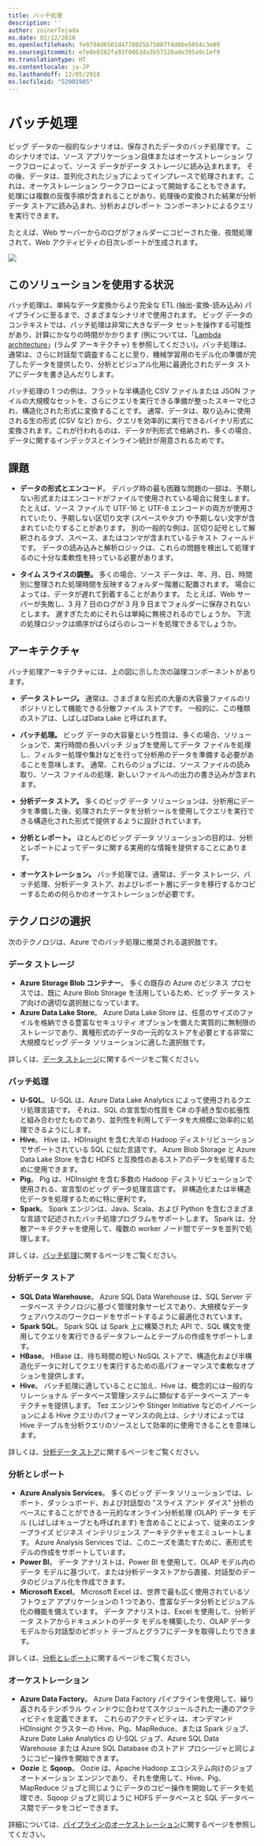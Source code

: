 ```yaml
---
title: バッチ処理
description: ''
author: zoinerTejada
ms.date: 02/12/2018
ms.openlocfilehash: fe07d4d6501d4778025b75807f4d6be5854c3e09
ms.sourcegitcommit: e7e0e0282fa93f0063da3b57128ade395a9c1ef9
ms.translationtype: HT
ms.contentlocale: ja-JP
ms.lasthandoff: 12/05/2018
ms.locfileid: "52901985"
---
```

# <a name="batch-processing"></a>バッチ処理

ビッグ データの一般的なシナリオは、保存されたデータのバッチ処理です。 このシナリオでは、ソース アプリケーション自体またはオーケストレーション ワークフローによって、ソース データがデータ ストレージに読み込まれます。 その後、データは、並列化されたジョブによってインプレースで処理されます。これは、オーケストレーション ワークフローによって開始することもできます。 処理には複数の反復手順が含まれることがあり、処理後の変換された結果が分析データ ストアに読み込まれ、分析およびレポート コンポーネントによるクエリを実行できます。

たとえば、Web サーバーからのログがフォルダーにコピーされた後、夜間処理されて、Web アクティビティの日次レポートが生成されます。

![](./images/batch-pipeline.png)

## <a name="when-to-use-this-solution"></a>このソリューションを使用する状況

バッチ処理は、単純なデータ変換からより完全な ETL (抽出-変換-読み込み) パイプラインに至るまで、さまざまなシナリオで使用されます。 ビッグ データのコンテキストでは、バッチ処理は非常に大きなデータ セットを操作する可能性があり、計算にかなりの時間がかかります  (例については、「[Lambda architecture](../big-data/index.md#lambda-architecture)」(ラムダ アーキテクチャ) を参照してください)。バッチ処理は、通常は、さらに対話型で調査することに至り、機械学習用のモデル化の準備が完了したデータを提供したり、分析とビジュアル化用に最適化されたデータ ストアにデータを書き込んだりします。

バッチ処理の 1 つの例は、フラットな半構造化 CSV ファイルまたは JSON ファイルの大規模なセットを、さらにクエリを実行できる準備が整ったスキーマ化され、構造化された形式に変換することです。 通常、データは、取り込みに使用される生の形式 (CSV など) から、クエリを効率的に実行できるバイナリ形式に変換されます。これが行われるのは、データが列形式で格納され、多くの場合、データに関するインデックスとインライン統計が用意されるためです。

## <a name="challenges"></a>課題

- **データの形式とエンコード**。 デバッグ時の最も困難な問題の一部は、予期しない形式またはエンコードがファイルで使用されている場合に発生します。 たとえば、ソース ファイルで UTF-16 と UTF-8 エンコードの両方が使用されていたり、予期しない区切り文字 (スペースやタブ) や予期しない文字が含まれていたりすることがあります。 別の一般的な例は、区切り記号として解釈されるタブ、スペース、またはコンマが含まれているテキスト フィールドです。 データの読み込みと解析ロジックは、これらの問題を検出して処理するのに十分な柔軟性を持っている必要があります。

- **タイム スライスの調整。** 多くの場合、ソース データは、年、月、日、時間別に整理された処理時間を反映するフォルダー階層に配置されます。 場合によっては、データが遅れて到着することがあります。 たとえば、Web サーバーが失敗し、3 月 7 日のログが 3 月 9 日までフォルダーに保存されないとします。 遅すぎたためにそれらは単純に無視されるのでしょうか。 下流の処理ロジックは順序がばらばらのレコードを処理できるでしょうか。

## <a name="architecture"></a>アーキテクチャ

バッチ処理アーキテクチャには、上の図に示した次の論理コンポーネントがあります。

- **データ ストレージ。** 通常は、さまざまな形式の大量の大容量ファイルのリポジトリとして機能できる分散ファイル ストアです。 一般的に、この種類のストアは、しばしばData Lake と呼ばれます。 

- **バッチ処理。** ビッグ データの大容量という性質は、多くの場合、ソリューションで、実行時間の長いバッチ ジョブを使用してデータ ファイルを処理し、フィルター処理や集計などを行って分析用のデータを準備する必要があることを意味します。 通常、これらのジョブには、ソース ファイルの読み取り、ソース ファイルの処理、新しいファイルへの出力の書き込みが含まれます。 

- **分析データ ストア。** 多くのビッグ データ ソリューションは、分析用にデータを準備した後、処理されたデータを分析ツールを使用してクエリを実行できる構造化された形式で提供するように設計されています。 

- **分析とレポート。** ほとんどのビッグ データ ソリューションの目的は、分析とレポートによってデータに関する実用的な情報を提供することにあります。 

- **オーケストレーション。** バッチ処理では、通常は、データ ストレージ、バッチ処理、分析データ ストア、およびレポート層にデータを移行するかコピーするための何らかのオーケストレーションが必要です。

## <a name="technology-choices"></a>テクノロジの選択

次のテクノロジは、Azure でのバッチ処理に推奨される選択肢です。

### <a name="data-storage"></a>データ ストレージ

- **Azure Storage Blob コンテナー**。 多くの既存の Azure のビジネス プロセスでは、既に Azure Blob Storage を活用しているため、ビッグ データ ストア向けの適切な選択肢になっています。
- **Azure Data Lake Store**。 Azure Data Lake Store は、任意のサイズのファイルを格納できる豊富なセキュリティ オプションを備えた実質的に無制限のストレージであり、異種形式のデータの一元的なストアを必要とする非常に大規模なビッグ データ ソリューションに適した選択肢です。

詳しくは、[データ ストレージ](../technology-choices/data-storage.md)に関するページをご覧ください。

### <a name="batch-processing"></a>バッチ処理

- **U-SQL**。 U-SQL は、Azure Data Lake Analytics によって使用されるクエリ処理言語です。 それは、SQL の宣言型の性質を C# の手続き型の拡張性と組み合わせたものであり、並列性を利用してデータを大規模に効率的に処理できるようにします。
- **Hive**。 Hive は、HDInsight を含む大半の Hadoop ディストリビューションでサポートされている SQL に似た言語です。 Azure Blob Storage と Azure Data Lake Store を含む HDFS と互換性のあるストアのデータを処理するために使用できます。
- **Pig**。 Pig は、HDInsight を含む多数の Hadoop ディストリビューションで使用される、宣言型のビッグ データ処理言語です。 非構造化または半構造化データを処理するために特に便利です。
- **Spark**。 Spark エンジンは、Java、Scala、および Python を含むさまざまな言語で記述されたバッチ処理プログラムをサポートします。 Spark は、分散アーキテクチャを使用して、複数の worker ノード間でデータを並列で処理します。

詳しくは、[バッチ処理](../technology-choices/batch-processing.md)に関するページをご覧ください。

### <a name="analytical-data-store"></a>分析データ ストア

- **SQL Data Warehouse**。 Azure SQL Data Warehouse は、SQL Server データベース テクノロジに基づく管理対象サービスであり、大規模なデータ ウェアハウスのワークロードをサポートするように最適化されています。
- **Spark SQL**。 Spark SQL は Spark 上に構築された API で、SQL 構文を使用してクエリを実行できるデータフレームとテーブルの作成をサポートします。
- **HBase**。 HBase は、待ち時間の短い NoSQL ストアで、構造化および半構造化データに対してクエリを実行するための高パフォーマンスで柔軟なオプションを提供します。
- **Hive**。 バッチ処理に適していることに加え、Hive は、概念的には一般的なリレーショナル データベース管理システムに類似するデータベース アーキテクチャを提供します。 Tez エンジンや Stinger Initiative などのイノベーションによる Hive クエリのパフォーマンスの向上は、シナリオによっては Hive テーブルを分析クエリのソースとして効率的に使用できることを意味します。

詳しくは、[分析データ ストア](../technology-choices/analytical-data-stores.md)に関するページをご覧ください。

### <a name="analytics-and-reporting"></a>分析とレポート

- **Azure Analysis Services**。 多くのビッグ データ ソリューションでは、レポート、ダッシュボード、および対話型の "スライス アンド ダイス" 分析のベースにすることができる一元的なオンライン分析処理 (OLAP) データ モデル (しばしばキューブとも呼ばれます) を含めることによって、従来のエンタープライズ ビジネス インテリジェンス アーキテクチャをエミュレートします。 Azure Analysis Services では、このニーズを満たすために、表形式モデルの作成をサポートしています。
- **Power BI**。 データ アナリストは、Power BI を使用して、OLAP モデル内のデータ モデルに基づいて、または分析データストアから直接、対話型のデータのビジュアル化を作成できます。
- **Microsoft Excel**。 Microsoft Excel は、世界で最も広く使用されているソフトウェア アプリケーションの 1 つであり、豊富なデータ分析とビジュアル化の機能を備えています。 データ アナリストは、Excel を使用して、分析データ ストアからドキュメントのデータ モデルを構築したり、OLAP データ モデルから対話型のピボット テーブルとグラフにデータを取得したりできます。

詳しくは、[分析とレポート](../technology-choices/analysis-visualizations-reporting.md)に関するページをご覧ください。

### <a name="orchestration"></a>オーケストレーション

- **Azure Data Factory**。 Azure Data Factory パイプラインを使用して、繰り返されるテンポラル ウィンドウに合わせてスケジュールされた一連のアクティビティを定義できます。 これらのアクティビティは、オンデマンド HDInsight クラスターの Hive、Pig、MapReduce、または Spark ジョブ、Azure Date Lake Analytics の U-SQL ジョブ、Azure SQL Data Warehouse または Azure SQL Database のストアド プロシージャと同じようにコピー操作を開始できます。
- **Oozie** と **Sqoop**。 Oozie は、Apache Hadoop エコシステム向けのジョブ オートメーション エンジンであり、それを使用して、Hive、Pig、MapReduce ジョブと同じようにデータのコピー操作を開始してデータを処理でき、Sqoop ジョブと同じように HDFS データベースと SQL データベース間でデータをコピーできます。

詳細については、[パイプラインのオーケストレーション](../technology-choices/pipeline-orchestration-data-movement.md)に関するページを参照してください。
